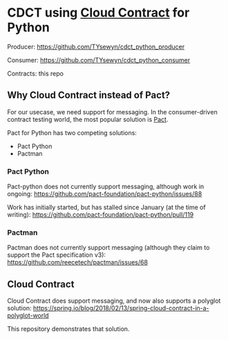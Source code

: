 # CDCT using [Cloud Contract](https://spring.io/projects/spring-cloud-contract) for Python

Producer: <https://github.com/TYsewyn/cdct_python_producer>

Consumer: <https://github.com/TYsewyn/cdct_python_consumer>

Contracts: this repo

## Why Cloud Contract instead of Pact?

For our usecase, we need support for messaging.
In the consumer-driven contract testing world, the most popular solution is [Pact](https://docs.pact.io/).

Pact for Python has two competing solutions:
- Pact Python
- Pactman

### Pact Python

Pact-python does not currently support messaging, although work in ongoing:
https://github.com/pact-foundation/pact-python/issues/88

Work has initially started, but has stalled since January (at the time of writing):
https://github.com/pact-foundation/pact-python/pull/119


### Pactman

Pactman does not currently support messaging (although they claim to support the Pact specification v3): https://github.com/reecetech/pactman/issues/68

## Cloud Contract

Cloud Contract does support messaging, and now also supports a polyglot solution:
https://spring.io/blog/2018/02/13/spring-cloud-contract-in-a-polyglot-world

This repository demonstrates that solution.
